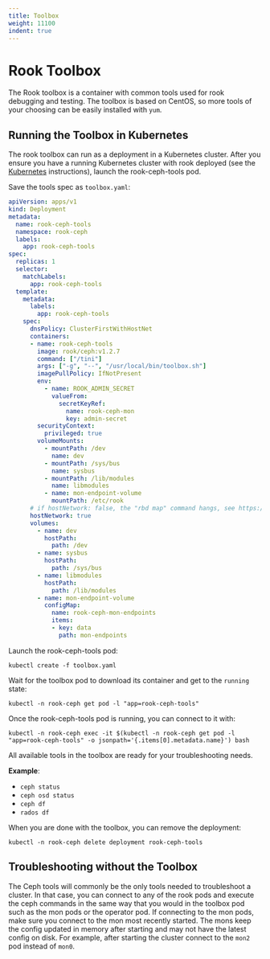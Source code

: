 ```yaml
---
title: Toolbox
weight: 11100
indent: true
---
```


# Rook Toolbox

The Rook toolbox is a container with common tools used for rook debugging and testing.
The toolbox is based on CentOS, so more tools of your choosing can be easily installed with `yum`.

## Running the Toolbox in Kubernetes

The rook toolbox can run as a deployment in a Kubernetes cluster.  After you ensure you have a running Kubernetes cluster with rook deployed (see the [Kubernetes](ceph-quickstart.md) instructions),
launch the rook-ceph-tools pod.

Save the tools spec as `toolbox.yaml`:

```yaml
apiVersion: apps/v1
kind: Deployment
metadata:
  name: rook-ceph-tools
  namespace: rook-ceph
  labels:
    app: rook-ceph-tools
spec:
  replicas: 1
  selector:
    matchLabels:
      app: rook-ceph-tools
  template:
    metadata:
      labels:
        app: rook-ceph-tools
    spec:
      dnsPolicy: ClusterFirstWithHostNet
      containers:
      - name: rook-ceph-tools
        image: rook/ceph:v1.2.7
        command: ["/tini"]
        args: ["-g", "--", "/usr/local/bin/toolbox.sh"]
        imagePullPolicy: IfNotPresent
        env:
          - name: ROOK_ADMIN_SECRET
            valueFrom:
              secretKeyRef:
                name: rook-ceph-mon
                key: admin-secret
        securityContext:
          privileged: true
        volumeMounts:
          - mountPath: /dev
            name: dev
          - mountPath: /sys/bus
            name: sysbus
          - mountPath: /lib/modules
            name: libmodules
          - name: mon-endpoint-volume
            mountPath: /etc/rook
      # if hostNetwork: false, the "rbd map" command hangs, see https://github.com/rook/rook/issues/2021
      hostNetwork: true
      volumes:
        - name: dev
          hostPath:
            path: /dev
        - name: sysbus
          hostPath:
            path: /sys/bus
        - name: libmodules
          hostPath:
            path: /lib/modules
        - name: mon-endpoint-volume
          configMap:
            name: rook-ceph-mon-endpoints
            items:
            - key: data
              path: mon-endpoints
```

Launch the rook-ceph-tools pod:

```console
kubectl create -f toolbox.yaml
```

Wait for the toolbox pod to download its container and get to the `running` state:

```console
kubectl -n rook-ceph get pod -l "app=rook-ceph-tools"
```

Once the rook-ceph-tools pod is running, you can connect to it with:

```console
kubectl -n rook-ceph exec -it $(kubectl -n rook-ceph get pod -l "app=rook-ceph-tools" -o jsonpath='{.items[0].metadata.name}') bash
```

All available tools in the toolbox are ready for your troubleshooting needs.

**Example**:

* `ceph status`
* `ceph osd status`
* `ceph df`
* `rados df`

When you are done with the toolbox, you can remove the deployment:

```console
kubectl -n rook-ceph delete deployment rook-ceph-tools
```

## Troubleshooting without the Toolbox

The Ceph tools will commonly be the only tools needed to troubleshoot a cluster. In that case, you can connect to any of the rook pods and execute the ceph commands in the same way that you would in the toolbox pod such as the mon pods or the operator pod.
If connecting to the mon pods, make sure you connect to the mon most recently started. The mons keep the config updated in memory after starting and may not have the latest config on disk.
For example, after starting the cluster connect to the `mon2` pod instead of `mon0`.
